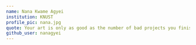 ```yaml
---
name: Nana Kwame Agyei 
institution: KNUST 
profile_pic: nana.jpg 
quote: Your art is only as good as the number of bad projects you finish
github_user: nanagyei
---
```

